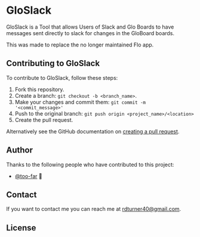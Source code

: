 # GloSlack

<!--- These are examples. See https://shields.io for others or to customize this set of shields. You might want to include dependencies, project status and licence info here 
![GitHub repo size](https://img.shields.io/github/repo-size/Too-far/GloSlack)
![GitHub contributors](https://img.shields.io/github/contributors/Too-far/GloSlack)
![GitHub stars](https://img.shields.io/github/stars/Too-far/GloSlack?style=social)
![GitHub forks](https://img.shields.io/github/forks/Too-far/GloSlack?style=social)
--->
GloSlack is a Tool that allows Users of Slack and Glo Boards to have messages sent directly to slack for changes in the GloBoard boards.

This was made to replace the no longer maintained Flo app.

## Contributing to GloSlack
To contribute to GloSlack, follow these steps:

1. Fork this repository.
2. Create a branch: `git checkout -b <branch_name>`.
3. Make your changes and commit them: `git commit -m '<commit_message>'`
4. Push to the original branch: `git push origin <project_name>/<location>`
5. Create the pull request.

Alternatively see the GitHub documentation on [creating a pull request](https://help.github.com/en/github/collaborating-with-issues-and-pull-requests/creating-a-pull-request).

## Author

Thanks to the following people who have contributed to this project:

* [@too-far](https://github.com/too-far) 📖

## Contact

If you want to contact me you can reach me at <rdturner40@gmail.com>.

## License
